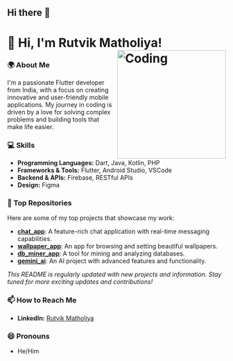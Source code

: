 ## Hi there 👋

<!--
**rutvik4940/rutvik4940** is a ✨ _special_ ✨ repository because its `README.md` (this file) appears on your GitHub profile.

Here are some ideas to get you started:

- 🔭 I’m currently working on ...
- 🌱 I’m currently learning ...
- 👯 I’m looking to collaborate on ...
- 🤔 I’m looking for help with ...
- 💬 Ask me about ...
- 📫 How to reach me: ...
- 😄 Pronouns: ...
- ⚡ Fun fact: ...
-->

# 👋 Hi, I'm Rutvik Matholiya! <img align="right" alt="Coding" width="250" src="">

### 🌍 About Me
I'm a passionate Flutter developer from India, with a focus on creating innovative and user-friendly mobile applications. My journey in coding is driven by a love for solving complex problems and building tools that make life easier.

### 💻 Skills
- **Programming Languages:** Dart, Java, Kotlin, PHP
- **Frameworks & Tools:** Flutter, Android Studio, VSCode
- **Backend & APIs:** Firebase, RESTful APIs
- **Design:** Figma

### 🚀 Top Repositories

Here are some of my top projects that showcase my work:

- **[chat_app](https://github.com/rutvik4940/chat_app)**: A feature-rich chat application with real-time messaging capabilities.
- **[wallpaper_app](https://github.com/rutvik4940/wallpaper_app)**: An app for browsing and setting beautiful wallpapers.
- **[db_miner_app](https://github.com/rutvik4940/db_miner_app)**: A tool for mining and analyzing databases.
- **[gemini_ai](https://github.com/rutvik4940/gemini_ai)**: An AI project with advanced features and functionality.

*This README is regularly updated with new projects and information. Stay tuned for more exciting updates and contributions!*

### 📫 How to Reach Me
- **LinkedIn:** [Rutvik Matholiya](https://www.linkedin.com/in/rutvik-matholiya-93971628b/)

### 😄 Pronouns
- He/Him
